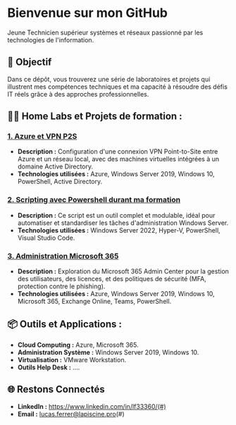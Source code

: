 # Bienvenue sur mon GitHub

Jeune Technicien supérieur systèmes et réseaux passionné par les technologies de l'information.

## 🎯 **Objectif**

Dans ce dépôt, vous trouverez une série de laboratoires et projets qui illustrent mes compétences techniques et ma capacité à résoudre des défis IT réels grâce à des approches professionnelles.


## 👨‍💻 **Home Labs et Projets de formation  :**

### [**1. Azure et VPN P2S**](https://github.com/Todobeine/Azure-VPN-P2S)
- **Description :** Configuration d'une connexion VPN Point-to-Site entre Azure et un réseau local, avec des machines virtuelles intégrées à un domaine Active Directory.  
- **Technologies utilisées :** Azure, Windows Server 2019, Windows 10, PowerShell, Active Directory.

### [**2. Scripting avec Powershell durant ma formation**](https://github.com/Todobeine/Script-Automatisation-pour-Gestion-et-Deploiement-de-Serveurs-Windows)
- **Description :** Ce script est un outil complet et modulable, idéal pour automatiser et standardiser les tâches d'administration Windows Server.  
- **Technologies utilisées :** Windows Server 2022, Hyper-V, PowerShell, Visual Studio Code.

### [**3. Administration Microsoft 365**](#)
- **Description :** Exploration du Microsoft 365 Admin Center pour la gestion des utilisateurs, des licences, et des politiques de sécurité (MFA, protection contre le phishing).  
- **Technologies utilisées :** Azure, Windows Server 2019, Windows 10, Microsoft 365, Exchange Online, Teams, PowerShell.   


## 📦 **Outils et Applications :**

- **Cloud Computing :** Azure, Microsoft 365.  
- **Administration Système :** Windows Server 2019, Windows 10.  
- **Virtualisation :** VMware Workstation.  
- **Outils Help Desk :** ....  


## 🌐 **Restons Connectés**  
- **LinkedIn :** https://www.linkedin.com/in/lf33360/(#)  
- **Email :** lucas.ferrer@lapiscine.pro(#)  
